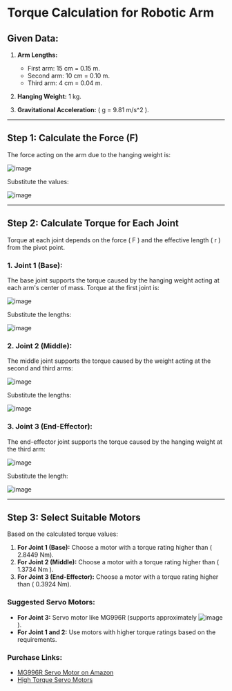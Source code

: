 # Torque Calculation for Robotic Arm

## Given Data:
1. **Arm Lengths:**
   - First arm: 15 cm = 0.15 m.
   - Second arm: 10 cm = 0.10 m.
   - Third arm: 4 cm = 0.04 m.

2. **Hanging Weight:** 1 kg.
3. **Gravitational Acceleration:** \( g = 9.81 m/s^2 \).

---

## Step 1: Calculate the Force (F)
The force acting on the arm due to the hanging weight is:

![image](https://github.com/user-attachments/assets/3c674e1c-5ea8-460e-a929-b4dc3ea9b634)

Substitute the values:

![image](https://github.com/user-attachments/assets/a3124e63-cf16-410b-a811-0e5d5426befb)


---

## Step 2: Calculate Torque for Each Joint
Torque at each joint depends on the force \( F \) and the effective length \( r \) from the pivot point.

### 1. Joint 1 (Base):
The base joint supports the torque caused by the hanging weight acting at each arm's center of mass. Torque at the first joint is:

![image](https://github.com/user-attachments/assets/97369e72-8fb6-413a-b2b3-5509c507ec45)

Substitute the lengths:

![image](https://github.com/user-attachments/assets/c11f5e81-a00c-4602-9d47-1f272a190e3c)


### 2. Joint 2 (Middle):
The middle joint supports the torque caused by the weight acting at the second and third arms:


![image](https://github.com/user-attachments/assets/55fa9b5b-5769-4ba0-8ae9-339a999af218)

Substitute the lengths:


![image](https://github.com/user-attachments/assets/8fb5d40e-705b-411d-9a8d-97bb3dbffd0b)


### 3. Joint 3 (End-Effector):
The end-effector joint supports the torque caused by the hanging weight at the third arm:


![image](https://github.com/user-attachments/assets/1b5ee472-b369-4bad-b4a6-534a2d1dee57)

Substitute the length:


![image](https://github.com/user-attachments/assets/2802f499-a4b5-4536-b058-380bacc749c4)

---

## Step 3: Select Suitable Motors
Based on the calculated torque values:
1. **For Joint 1 (Base):** Choose a motor with a torque rating higher than \( 2.8449 Nm\).
2. **For Joint 2 (Middle):** Choose a motor with a torque rating higher than \( 1.3734 Nm \).
3. **For Joint 3 (End-Effector):** Choose a motor with a torque rating higher than \( 0.3924 Nm\).

### Suggested Servo Motors:
- **For Joint 3:** Servo motor like MG996R (supports approximately ![image](https://github.com/user-attachments/assets/c07a7e68-38c9-442f-a982-e3f96d9e943c)
).
- **For Joint 1 and 2:** Use motors with higher torque ratings based on the requirements.

### Purchase Links:
- [MG996R Servo Motor on Amazon](https://www.amazon.com/s?k=MG996R)
- [High Torque Servo Motors](https://www.amazon.com/s?k=high+torque+servo+motor)
